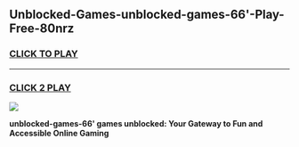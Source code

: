 
## Unblocked-Games-unblocked-games-66'-Play-Free-80nrz
<h3>
<a href="https://premium76.site?title=unblocked-games-66'&ref=20A">CLICK TO PLAY</a></h3>
<hr>

<h3>
<a href="https://premium76.site?title=unblocked-games-66'&ref=20A">CLICK 2 PLAY</a>
  
</h3>

<a href="https://premium76.site?title=unblocked-games-66'&ref=20A"><img src="https://clearcache.store/games.png"></a>


**unblocked-games-66' games unblocked: Your Gateway to Fun and Accessible Online Gaming**

